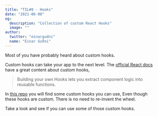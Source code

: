 ```yaml
---
title: "TIL#8 - Hooks"
date: "2021-06-08"
og:
  description: "Collection of custom React Hooks"
  image: ""
author:
  twitter: "einargudni"
  name: "Einar Guðni"
---
```


Most of you have probably heard about custom hooks.

Custom hooks can take your app to the next level. The [official React docs](https://reactjs.org/docs/hooks-custom.html) have a great content about custom hooks,

> Building your own Hooks lets you extract component logic into reusable functions.

In [this repo](https://github.com/beautifulinteractions/beautiful-react-hooks) you will find some custom hooks you can use, Even though these hooks are custom. There is no need to re-invent the wheel.

Take a look and see if you can use some of those custom hooks.
